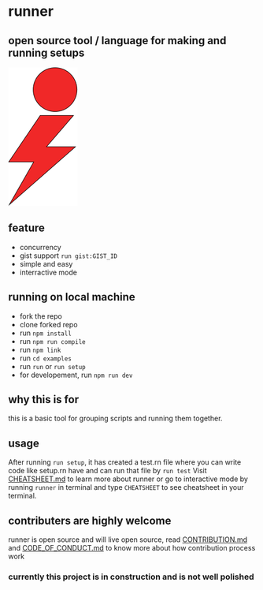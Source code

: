 # runner

## open source tool / language for making and running setups

![alt text](https://github.com/tanay-pingalkar/runner/blob/master/Frame%201.png)

## feature
- concurrency
- gist support `run gist:GIST_ID`
- simple and easy
- interractive mode
## running on local machine

- fork the repo
- clone forked repo
- run `npm install`
- run `npm run compile`
- run `npm link`
- run `cd examples`
- run `run` or `run setup`
- for developement, run `npm run dev`

## why this is for

this is a basic tool for grouping scripts and running them together.

## usage

After running `run setup`, it has created a test.rn file where you can write code like setup.rn have and can run that file by `run test`
Visit [CHEATSHEET.md](https://github.com/tanay-pingalkar/runner/blob/beta/CHEATSHEET.md) to learn more about runner or go to interactive mode by running `runner` in terminal and type `CHEATSHEET` to see cheatsheet in your terminal.

## contributers are highly welcome
runner is open source and will live open source, 
read  [CONTRIBUTION.md](https://github.com/tanay-pingalkar/runner/blob/beta/CONTRIBUTION.md) and  [CODE_OF_CONDUCT.md](https://github.com/tanay-pingalkar/runner/blob/beta/CODE_OF_CONDUCT.md) to know more about how contribution process work

### currently this project is in construction and is not well polished
